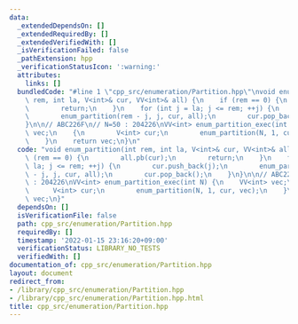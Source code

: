 ```yaml
---
data:
  _extendedDependsOn: []
  _extendedRequiredBy: []
  _extendedVerifiedWith: []
  _isVerificationFailed: false
  _pathExtension: hpp
  _verificationStatusIcon: ':warning:'
  attributes:
    links: []
  bundledCode: "#line 1 \"cpp_src/enumeration/Partition.hpp\"\nvoid enum_partition(int\
    \ rem, int la, V<int>& cur, VV<int>& all) {\n    if (rem == 0) {\n        all.pb(cur);\n\
    \        return;\n    }\n    for (int j = la; j <= rem; ++j) {\n        cur.push_back(j);\n\
    \        enum_partition(rem - j, j, cur, all);\n        cur.pop_back();\n    }\n\
    }\n\n// ABC226F\n// N=50 : 204226\nVV<int> enum_partition_exec(int N) {\n    VV<int>\
    \ vec;\n    {\n        V<int> cur;\n        enum_partition(N, 1, cur, vec);\n\
    \    }\n    return vec;\n}\n"
  code: "void enum_partition(int rem, int la, V<int>& cur, VV<int>& all) {\n    if\
    \ (rem == 0) {\n        all.pb(cur);\n        return;\n    }\n    for (int j =\
    \ la; j <= rem; ++j) {\n        cur.push_back(j);\n        enum_partition(rem\
    \ - j, j, cur, all);\n        cur.pop_back();\n    }\n}\n\n// ABC226F\n// N=50\
    \ : 204226\nVV<int> enum_partition_exec(int N) {\n    VV<int> vec;\n    {\n  \
    \      V<int> cur;\n        enum_partition(N, 1, cur, vec);\n    }\n    return\
    \ vec;\n}"
  dependsOn: []
  isVerificationFile: false
  path: cpp_src/enumeration/Partition.hpp
  requiredBy: []
  timestamp: '2022-01-15 23:16:20+09:00'
  verificationStatus: LIBRARY_NO_TESTS
  verifiedWith: []
documentation_of: cpp_src/enumeration/Partition.hpp
layout: document
redirect_from:
- /library/cpp_src/enumeration/Partition.hpp
- /library/cpp_src/enumeration/Partition.hpp.html
title: cpp_src/enumeration/Partition.hpp
---
```


